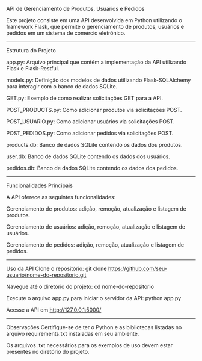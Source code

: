 API de Gerenciamento de Produtos, Usuários e Pedidos


Este projeto consiste em uma API desenvolvida em Python utilizando o framework Flask, que permite o gerenciamento de produtos, usuários e pedidos em um sistema de comércio eletrônico.

____________________________________________________________________________________________________________________________________________________________________________________________
Estrutura do Projeto

app.py: Arquivo principal que contém a implementação da API utilizando Flask e Flask-Restful.

models.py: Definição dos modelos de dados utilizando Flask-SQLAlchemy para interagir com o banco de dados SQLite.

GET.py: Exemplo de como realizar solicitações GET para a API.

POST_PRODUCTS.py: Como adicionar produtos via solicitações POST.

POST_USUARIO.py: Como adicionar usuários via solicitações POST.

POST_PEDIDOS.py: Como adicionar pedidos via solicitações POST.

products.db: Banco de dados SQLite contendo os dados dos produtos.

user.db: Banco de dados SQLite contendo os dados dos usuários.

pedidos.db: Banco de dados SQLite contendo os dados dos pedidos.

____________________________________________________________________________________________________________________________________________________________________________________________
Funcionalidades Principais

A API oferece as seguintes funcionalidades:

Gerenciamento de produtos: adição, remoção, atualização e listagem de produtos.

Gerenciamento de usuários: adição, remoção, atualização e listagem de usuários.

Gerenciamento de pedidos: adição, remoção, atualização e listagem de pedidos.

____________________________________________________________________________________________________________________________________________________________________________________________
Uso da API
Clone o repositório: git clone https://github.com/seu-usuario/nome-do-repositorio.git

Navegue até o diretório do projeto: cd nome-do-repositorio

Execute o arquivo app.py para iniciar o servidor da API: python app.py

Acesse a API em http://127.0.0.1:5000/

____________________________________________________________________________________________________________________________________________________________________________________________
Observações
Certifique-se de ter o Python e as bibliotecas listadas no arquivo requirements.txt instaladas em seu ambiente.

Os arquivos .txt necessários para os exemplos de uso devem estar presentes no diretório do projeto.
